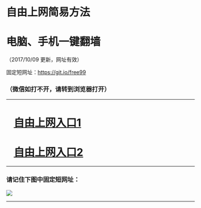 ﻿# 自由上网简易方法

# 电脑、手机一键翻墙

（2017/10/09 更新，网址有效）

固定短网址：https://git.io/free99

### （微信如打不开，请转到浏览器打开）


***





# &nbsp;&nbsp; <a href="http://ft1972626210.fwq-tz-1001.info/fwqtz01.html?t=100900126277 " target="_blank">自由上网入口1</a>
# &nbsp;&nbsp; <a href="http://ft3184813169.fwq-tz-1002.info/fwqtz02.html?t=100900118030 " target="_blank">自由上网入口2</a>
***

### 请记住下图中固定短网址：

<img src="https://s3-us-west-2.amazonaws.com/fwq-1001/yjfq-20170905okok.png" /> 


***

